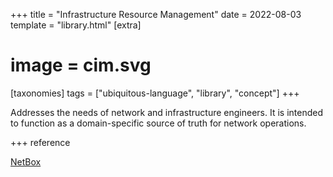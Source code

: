 +++
title = "Infrastructure Resource Management"
date = 2022-08-03
template = "library.html"
[extra]
#  image = cim.svg
[taxonomies]
   tags = ["ubiquitous-language", "library", "concept"]
+++

Addresses the needs of network and infrastructure engineers. It is intended to function as a domain-specific source of truth for network operations.

+++ reference

[NetBox](https://github.com/netbox-community/netbox)
